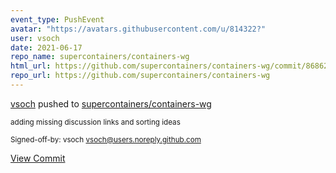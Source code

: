 ```yaml
---
event_type: PushEvent
avatar: "https://avatars.githubusercontent.com/u/814322?"
user: vsoch
date: 2021-06-17
repo_name: supercontainers/containers-wg
html_url: https://github.com/supercontainers/containers-wg/commit/868624f7fa034ca328d6adf41c7782383b0d1925
repo_url: https://github.com/supercontainers/containers-wg
---
```


<a href='https://github.com/vsoch' target='_blank'>vsoch</a> pushed to <a href='https://github.com/supercontainers/containers-wg' target='_blank'>supercontainers/containers-wg</a>

<small>adding missing discussion links and sorting ideas

Signed-off-by: vsoch <vsoch@users.noreply.github.com></small>

<a href='https://github.com/supercontainers/containers-wg/commit/868624f7fa034ca328d6adf41c7782383b0d1925' target='_blank'>View Commit</a>